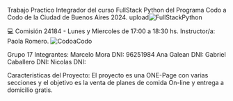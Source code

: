 Trabajo Practico Integrador del curso FullStack Python del Programa Codo a Codo de la Ciudad de Buenos Aires 2024. 
upload![FullStackPython](https://github.com/MarceMora/TPIOmnifoodFullStackPythonCodoaCodo2024/assets/143451792/f06a0f64-83ac-488e-93d0-8df0c883b905)

💻 Comisión 24184 - Lunes y Miercoles de 17:00 a 18:30 hs.
Instructor/a: Paola Romero.
![CodoaCodo](https://github.com/MarceMora/TPIOmnifoodFullStackPythonCodoaCodo2024/assets/143451792/8ac6d684-f9ab-42be-88cd-c04e1c1edf79)


Grupo 17
Integrantes: 
Marcelo Mora  DNI: 96251984
Ana Galean    DNI:
Gabriel Caballero DNI:
Nicolas           DNI:

Caracteristicas del Proyecto:
El proyecto es una ONE-Page con varias secciones y el objetivo es la venta de planes de comida On-line y entrega a domicilio gratis.
          
